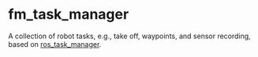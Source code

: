 # fm_task_manager
A collection of robot tasks, e.g., take off, waypoints, and sensor recording, based on [ros_task_manager](https://github.com/cedricpradalier/ros_task_manager).
